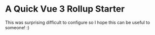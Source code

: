 # A Quick Vue 3 Rollup Starter

This was surprising difficult to configure so I hope this can be useful to someone! :)